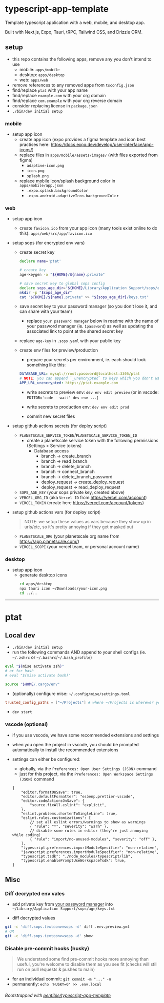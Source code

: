# typescript-app-template

Template typescript application with a web, mobile, and desktop app.

Built with Next.js, Expo, Tauri, tRPC, Tailwind CSS, and Drizzle ORM.

## setup

-   this repo contains the following apps, remove any you don't intend to use
    -   mobile: `apps/mobile`
    -   desktop: `apps/desktop`
    -   web: `apps/web`
-   remove references to any removed apps from `tsconfig.json`
-   find/replace `ptat` with your app name
-   find/replace `example.com` with your org domain
-   find/replace `com.example` with your org reverse domain
-   consider replacing license in `package.json`
-   `./bin/dev initial setup`

### mobile

-   setup app icon
    -   create app icon (expo provides a figma template and icon best practises
        here: https://docs.expo.dev/develop/user-interface/app-icons/)
    -   replace files in `apps/mobile/assets/images/` (with files exported from
        figma)
        -   `adaptive-icon.png`
        -   `icon.png`
        -   `splash.png`
    -   replace mobile icon/splash background color in `apps/mobile/app.json`
        -   `.expo.splash.backgroundColor`
        -   `.expo.android.adaptiveIcon.backgroundColor`

### web

-   setup app icon

    -   create `favicon.ico` from your app icon (many tools exist online to do
        this): `apps/web/src/app/favicon.ico`

-   setup sops (for encrypted env vars)

    -   create secret key

        ```bash
        declare name='ptat'
        
        # create key
        age-keygen -o "${HOME}/${name}.private"
        
        # save secret key to global sops config
        declare sops_age_dir="${HOME}/Library/Application Support/sops/age"
        mkdir -p "$sops_age_dir"
        cat "${HOME}/${name}.private" >> "${sops_age_dir}/keys.txt"
        ```

    -   save secret key to your password manager (so you don't lose it, and can
        share with your team)

        -   replace `your password manager` below in readme with the name of
            your password manager (ie. `1password`) as well as updating the
            associated link to point at the shared secret key

    -   replace `age-key` in `.sops.yaml` with your public key

    -   create env files for preview/production

        -   prepare your secrets per environment, ie. each should look something
            like this:

        ```yaml
        DATABASE_URL: mysql://root:password@localhost:3306/ptat
        # NOTE: you can append `_unencrypted` to keys which you don't want encrypted
        APP_URL_unencrypted: https://ptat.example.com
        ```

        -   write secrets to preview env: `dev env edit preview` (or in vscode:
            `EDITOR='code --wait' dev env ...`)

        -   write secrets to production env: `dev env edit prod`

        -   commit new secret files

-   setup github actions secrets (for deploy script)
    -   `PLANETSCALE_SERVICE_TOKEN`/`PLANETSCALE_SERVICE_TOKEN_ID`
        -   create a planetscale service token with the following permissions
            (Settings > Service tokens)
            -   Database access
                -   branch -> create_branch
                -   branch -> read_branch
                -   branch -> delete_branch
                -   branch -> connect_branch
                -   branch -> delete_branch_password
                -   deploy_request -> create_deploy_request
                -   deploy_request -> read_deploy_request
    -   `SOPS_AGE_KEY` (your sops private key, created above)
    -   `VERCEL_ORG_ID` (aka `Vercel ID` from https://vercel.com/account)
    -   `VERCEL_TOKEN` (create here https://vercel.com/account/tokens)
-   setup github actions vars (for deploy script)

    > NOTE: we setup these values as vars because they show up in urls/etc, so
    > it's pretty annoying if they get masked out

    -   `PLANETSCALE_ORG` (your planetscale org name from
        https://app.planetscale.com/)
    -   `VERCEL_SCOPE` (your vercel team, or personal account name)

### desktop

-   setup app icon
    -   generate desktop icons
        ```bash
        cd apps/desktop
        npx tauri icon ~/Downloads/your-icon.png
        cd ../..
        ```

---

# ptat

## Local dev

-   `./bin/dev initial setup`
-   run the following commands AND append to your shell configs (ie. `~/.zshrc`
    or `~/.bashrc`/`~/.bash_profile`)

```bash
eval "$(mise activate zsh)"
# or for bash
# eval "$(mise activate bash)"

source "$HOME/.cargo/env"
```

-   (optionally) configure mise: `~/.config/mise/settings.toml`

```toml
trusted_config_paths = ["~/Projects"] # where ~/Projects is wherever you clone your repos
```

-   `dev start`

### vscode (optional)

-   if you use vscode, we have some recommended extensions and settings
-   when you open the project in vscode, you should be prompted automatically to
    install the recommended extensions
-   settings can either be configured:

    -   globally, via the `Preferences: Open User Settings (JSON)` command
    -   just for this project, via the
        `Preferences: Open Workspace Settings (JSON)` command

    ```jsonc
    {
        "editor.formatOnSave": true,
        "editor.defaultFormatter": "esbenp.prettier-vscode",
        "editor.codeActionsOnSave": {
            "source.fixAll.eslint": "explicit",
        },
        "eslint.problems.shortenToSingleLine": true,
        "eslint.rules.customizations": [
            // set all eslint errors/warnings to show as warnings
            { "rule": "*", "severity": "warn" },
            // disable some rules in editor (they're just annoying while coding)
            { "rule": "import/no-unused-modules", "severity": "off" },
        ],
        "typescript.preferences.importModuleSpecifier": "non-relative",
        "javascript.preferences.importModuleSpecifier": "non-relative",
        "typescript.tsdk": "./node_modules/typescript/lib",
        "typescript.enablePromptUseWorkspaceTsdk": true,
    }
    ```

## Misc

### Diff decrypted env vales

-   add private key from <!-- TODO: replace name/link  -->
    [your password manager](https://start.1password.com/open) into
    `~/Library/Application Support/sops/age/keys.txt`

-   diff decrypted values

```bash
git -c 'diff.sops.textconv=sops -d' diff .env.preview.yml
# OR
git -c 'diff.sops.textconv=sops -d' show
```

### Disable pre-commit hooks (husky)

> We understand some find pre-commit hooks more annoying than useful, you're
> welcome to disable them as you see fit (checks will still run on pull requests
> & pushes to main)

-   for an individual commit: `git commit -m "..." -n`
-   permanently: `echo 'HUSKY=0' >> .env.local`

###### Bootstrapped with [pentible/typescript-app-template](https://github.com/pentible/typescript-app-template)
